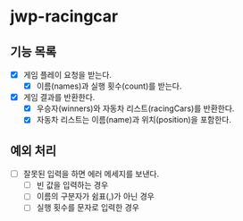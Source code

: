 # jwp-racingcar

## 기능 목록
- [x] 게임 플레이 요청을 받는다.
  - [x] 이름(names)과 실행 횟수(count)를 받는다.
- [x] 게임 결과를 반환한다.
  - [x] 우승자(winners)와 자동차 리스트(racingCars)를 반환한다.
  - [x] 자동차 리스트는 이름(name)과 위치(position)을 포함한다.
  
## 예외 처리
- [ ] 잘못된 입력을 하면 에러 메세지를 보낸다.
  - [ ] 빈 값을 입력하는 경우
  - [ ] 이름의 구분자가 쉼표(,)가 아닌 경우
  - [ ] 실행 횟수를 문자로 입력한 경우
